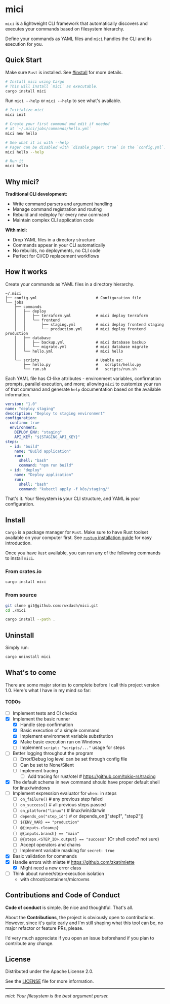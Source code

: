 # mici

`mici` is a lightweight CLI framework that automatically discovers and executes your commands based on filesystem hierarchy.

Define your commands as YAML files and `mici` handles the CLI and its execution for you.

## Quick Start

Make sure `Rust` is installed. See [#install](#install) for more details.

```bash
# Install mici using Cargo
# This will install `mici` as executable.
cargo install mici
```

Run `mici --help` or `mici --help` to see what's available.

```bash
# Initialize mici
mici init

# Create your first command and edit if needed
# at `~/.mici/jobs/commands/hello.yml`
mici new hello

# See what it is with --help
# Pager can be disabled with `disable_pager: true` in the `config.yml`.
mici hello --help

# Run it
mici hello
```

## Why mici?

**Traditional CLI development:**
- Write command parsers and argument handling
- Manage command registration and routing
- Rebuild and redeploy for every new command
- Maintain complex CLI application code

**With mici:**
- Drop YAML files in a directory structure
- Commands appear in your CLI automatically
- No rebuilds, no deployments, no CLI code
- Perfect for CI/CD replacement workflows

## How it works

Create your commands as YAML files in a directory hierarchy.

```
~/.mici
├── config.yml                          # Configuration file
└── jobs
    ├── commands
    │   ├── deploy
    │   │   ├── terraform.yml           # mici deploy terraform
    │   │   └── frontend
    │   │       ├── staging.yml         # mici deploy frontend staging
    │   │       └── production.yml      # mici deploy frontend production
    │   ├── database
    │   │   ├── backup.yml              # mici database backup
    │   │   └── migrate.yml             # mici database migrate
    │   └── hello.yml                   # mici hello
    │
    └── scripts                         # Usable as:
        ├── hello.py                    #   scripts/hello.py
        └── run.sh                      #   scripts/run.sh
```

Each YAML file has CI-like attributes - environment variables, confirmation prompts, parallel execution, and more; allowing `mici` to customize your run of that command and generate `help` documentation based on the available information.

```yaml
version: "1.0"
name: "deploy staging"
description: "Deploy to staging environment"
configuration:
  confirm: true
  environment:
    DEPLOY_ENV: "staging"
    API_KEY: "${STAGING_API_KEY}"
steps:
  - id: "build"
    name: "Build application"
    run:
      shell: "bash"
      command: "npm run build"
  - id: "deploy"
    name: "Deploy application"
    run:
      shell: "bash"
      command: "kubectl apply -f k8s/staging/"
```

That's it. Your filesystem **is** your CLI structure, and YAML **is** your configuration.

## Install

`Cargo` is a package manager for `Rust`. Make sure to have Rust toolset available on your computer first. See [`rustup` installation guide](https://www.rust-lang.org/tools/install) for easy introduction.

Once you have `Rust` available, you can run any of the following commands to install `mici`.

### From crates.io

```bash
cargo install mici
```

### From source

```bash
git clone git@github.com:rwxdash/mici.git
cd ./mici

cargo install --path .
```

## Uninstall

Simply run:

```bash
cargo uninstall mici
```

## What's to come

There are some major stories to complete before I call this project version 1.0. Here's what I have in my mind so far:

#### TODOs

- [ ] Implement tests and CI checks
- [x] Implement the basic runner
    + [x] Handle step confirmation
    + [x] Basic execution of a simple command
    + [x] Implement environment variable substitution
    + [x] Make basic execution run on Windows
    + [ ] Implement `script: "scripts/..."` usage for steps
- [ ] Better logging throughout the program
    + [ ] Error/Debug log level can be set through config file
    + [ ] Can be set to None/Silent
    + [ ] Implement tracing
      + [ ] Add tracing for rust/otel     # https://github.com/tokio-rs/tracing
- [x] The default schema in new command should have proper default shell for linux/windows
- [ ] Implement expression evaluator for `when:` in steps
    + [ ] `on_failure()`                  # any previous step failed
    + [ ] `on_success()`                  # all previous steps passed
    + [ ] `on_platform("linux")`          # linux/win/darwin
    + [ ] `depends_on("step_id")`         # or depends_on(["step1", "step2"])
    + [ ] `${ENV_VAR} == "production"`
    + [ ] `@{inputs.cleanup}`
    + [ ] `@{inputs.branch} == "main"`
    + [ ] `@{steps.<STEP_ID>.output} == "success"` (Or shell code? not sure)
    + [ ] Accept operators and chains
    + [ ] Implement variable masking for `secret: true`
- [x] Basic validation for commands
- [x] Handle errors with miette           # https://github.com/zkat/miette
    + [x] Might need a new error class
- [ ] Think about runner/step-execution isolation
    + with chroot/containers/microvms

## Contributions and Code of Conduct

**Code of conduct** is simple. Be nice and thoughtful. That's all.

About the **Contributions**, the project is obviously open to contributions. However, since it's quite early and I'm still shaping what this tool can be, no major refactor or feature PRs, please.

I'd very much appreciate if you open an issue beforehand if you plan to contribute any change.

## License

Distributed under the Apache License 2.0.

See the [LICENSE](LICENSE) file for more information.

---

*mici: Your filesystem is the best argument parser.*
